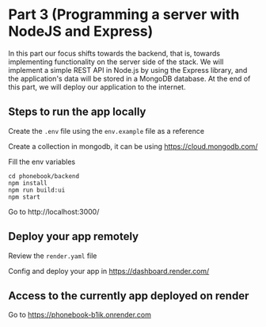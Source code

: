 # Part 3 (Programming a server with NodeJS and Express)
In this part our focus shifts towards the backend, that is, towards implementing functionality on the server side of the stack. We will implement a simple REST API in Node.js by using the Express library, and the application's data will be stored in a MongoDB database. At the end of this part, we will deploy our application to the internet.

## Steps to run the app locally
Create the `.env` file using the `env.example` file as a reference

Create a collection in mongodb, it can be using https://cloud.mongodb.com/

Fill the env variables

```
cd phonebook/backend
npm install
npm run build:ui
npm start
```
Go to http://localhost:3000/

## Deploy your app remotely
Review the `render.yaml` file

Config and deploy your app in https://dashboard.render.com/

## Access to the currently app deployed on render
Go to https://phonebook-b1ik.onrender.com
